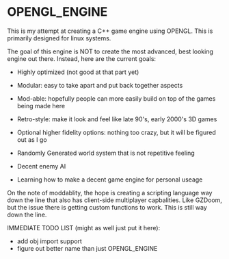 # OPENGL_ENGINE
This is my attempt at creating a C++ game engine using OPENGL. This is primarily designed for linux systems. 

The goal of this engine is NOT to create the most advanced, best looking engine out there. Instead, here are the current goals:

- Highly optimized (not good at that part yet)
- Modular: easy to take apart and put back together aspects
- Mod-able: hopefully people can more easily build on top of the games being made here
- Retro-style: make it look and feel like late 90's, early 2000's 3D games
- Optional higher fidelity options: nothing too crazy, but it will be figured out as I go
- Randomly Generated world system that is not repetitive feeling
- Decent enemy AI

- Learning how to make a decent game engine for personal useage <br/> 


On the note of moddablity, the hope is creating a scripting language way down the line that also has client-side multiplayer capbalities.
Like GZDoom, but the issue there is getting custom functions to work. This is still way down the line. <br/> 


IMMEDIATE TODO LIST (might as well just put it here):
- add obj import support
- figure out better name than just OPENGL_ENGINE



